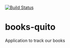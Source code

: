 [![Build Status](https://snap-ci.com/crisguitar/books-quito/branch/master/build_image)](https://snap-ci.com/crisguitar/books-quito/branch/master)

books-quito
===========

Application to track our books
